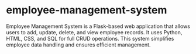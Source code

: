 # employee-management-system
Employee Management System is a Flask-based web application that allows users to add, update, delete, and view employee records. It uses Python, HTML, CSS, and SQL for full CRUD operations. This system simplifies employee data handling and ensures efficient management.

